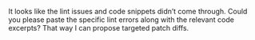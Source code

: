 It looks like the lint issues and code snippets didn’t come through. Could you please paste the specific lint errors along with the relevant code excerpts? That way I can propose targeted patch diffs.